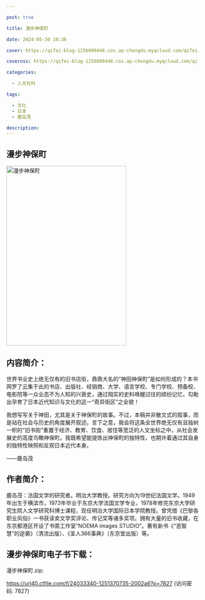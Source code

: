 ```yaml
---

post: true

title: 漫步神保町

date: 2024-05-30 10:36

cover: https://qifei-blog-1256009448.cos.ap-chengdu.myqcloud.com/qifei-blog/s33808832.jpg

coveross: https://qifei-blog-1256009448.cos.ap-chengdu.myqcloud.com/qifei-blog/s33808832.jpg

categories:

  - 人文社科

tags:

  - 文化
  - 日本
  - 鹿岛茂

description:
---
```


## 漫步神保町

<img alt="漫步神保町" class="aligncenter loading" data-was-processed="true" decoding="async" fetchpriority="high" height="471" src="https://qifei-blog-1256009448.cos.ap-chengdu.myqcloud.com/qifei-blog/s33808832.jpg" style="cursor: zoom-in;" width="314"/>

## 内容简介：

世界书业史上绝无仅有的旧书店街，鼎鼎大名的“神田神保町”是如何形成的？本书网罗了云集于此的书店、出版社、经销商、大学、语言学校、专门学校、预备校、电影院等一众业态不为人知的兴衰史，通过翔实的史料唤醒过往的缤纷记忆，勾勒出孕育了日本近代知识与文化的这一“奇异街区”之全貌！

我想写写关于神田，尤其是关于神保町的故事。不过，本稿并非散文式的叙事，而是站在社会与历史的角度展开叙述。言下之意，我会将这条全世界绝无仅有且独树一帜的“旧书街”重置于经济、教育、饮食、居住等宽泛的人文坐标之中，从社会发展史的高度鸟瞰神保町。我既希望能提炼出神保町的独特性，也期许着通过其自身的独特性映照和反观日本近代本身。

——鹿岛茂

## 作者简介：

鹿岛茂：法国文学的研究者。明治大学教授。研究方向为19世纪法国文学。1949年出生于横滨市，1973年毕业于东京大学法国文学专业，1978年修完东京大学研究生院人文学研究科博士课程，现任明治大学国际日本学院教授。曾凭借《巴黎各职业风俗》一书获读卖文学奖评论、传记奖等诸多奖项。拥有大量的旧书收藏，在东京都港区开设了书斋工作室“NOEMA images STUDIO”。著有新书《“恶智慧”的逆袭》（清流出版）、《圣人366事典》（东京堂出版）等。

## 漫步神保町电子书下载：

漫步神保町.zip: 

https://url40.ctfile.com/f/24033340-1251370735-2002a6?p=7827 (访问密码: 7827)

